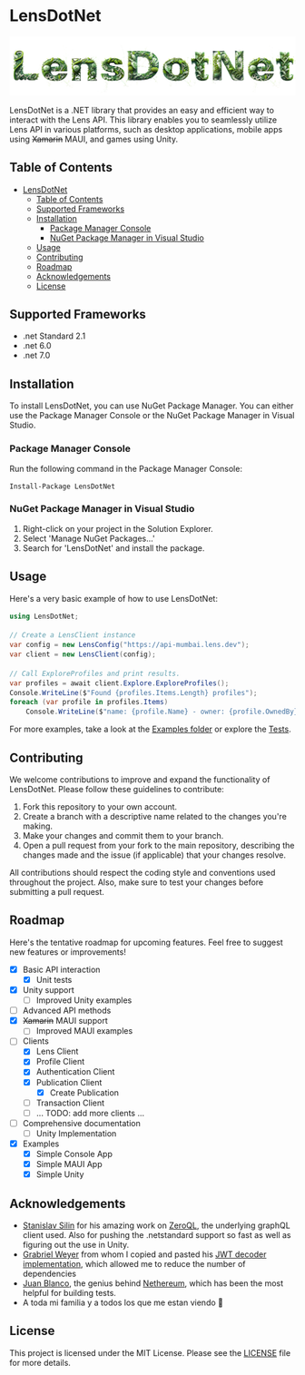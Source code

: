 # LensDotNet
![LensDotNetLogo](assets/lensdotnetlogo.png?raw=true)

LensDotNet is a .NET library that provides an easy and efficient way to interact with the Lens API. This library enables you to seamlessly utilize Lens API in various platforms, such as desktop applications, mobile apps using ~~Xamarin~~ MAUI, and games using Unity.

## Table of Contents

- [LensDotNet](#lensdotnet)
  - [Table of Contents](#table-of-contents)
  - [Supported Frameworks](#supported-frameworks)
  - [Installation](#installation)
    - [Package Manager Console](#package-manager-console)
    - [NuGet Package Manager in Visual Studio](#nuget-package-manager-in-visual-studio)
  - [Usage](#usage)
  - [Contributing](#contributing)
  - [Roadmap](#roadmap)
  - [Acknowledgements](#acknowledgements)
  - [License](#license)

## Supported Frameworks
- .net Standard 2.1
- .net 6.0
- .net 7.0

## Installation

To install LensDotNet, you can use NuGet Package Manager. You can either use the Package Manager Console or the NuGet Package Manager in Visual Studio.

### Package Manager Console

Run the following command in the Package Manager Console:

```
Install-Package LensDotNet
```

### NuGet Package Manager in Visual Studio

1. Right-click on your project in the Solution Explorer.
2. Select 'Manage NuGet Packages...'
3. Search for 'LensDotNet' and install the package.

## Usage

Here's a very basic example of how to use LensDotNet:

```csharp
using LensDotNet;

// Create a LensClient instance
var config = new LensConfig("https://api-mumbai.lens.dev");
var client = new LensClient(config);

// Call ExploreProfiles and print results.
var profiles = await client.Explore.ExploreProfiles();
Console.WriteLine($"Found {profiles.Items.Length} profiles");
foreach (var profile in profiles.Items)
    Console.WriteLine($"name: {profile.Name} - owner: {profile.OwnedBy} - id: {profile.Id}");

```

For more examples, take a look at the [Examples folder](https://github.com/JuanuMusic/LensDotNet/tree/main/src/Examples) or explore the [Tests](https://github.com/JuanuMusic/LensDotNet/tree/main/src/LensDotNet.Client.Tests).

## Contributing

We welcome contributions to improve and expand the functionality of LensDotNet. Please follow these guidelines to contribute:

1. Fork this repository to your own account.
2. Create a branch with a descriptive name related to the changes you're making.
3. Make your changes and commit them to your branch.
4. Open a pull request from your fork to the main repository, describing the changes made and the issue (if applicable) that your changes resolve.

All contributions should respect the coding style and conventions used throughout the project. Also, make sure to test your changes before submitting a pull request.

## Roadmap

Here's the tentative roadmap for upcoming features. Feel free to suggest new features or improvements!

- [x] Basic API interaction
  - [x] Unit tests
- [x] Unity support
  - [ ] Improved Unity examples
- [ ] Advanced API methods
- [x] ~~Xamarin~~ MAUI support
  - [ ] Improved MAUI examples
- [ ] Clients
  - [x] Lens Client
  - [x] Profile Client
  - [x] Authentication Client
  - [x] Publication Client
    - [x] Create Publication
  - [ ] Transaction Client
  - [ ] ... TODO: add more clients ...
- [ ] Comprehensive documentation
  - [ ] Unity Implementation
- [x] Examples
  - [x] Simple Console App
  - [x] Simple MAUI App
  - [x] Simple Unity
## Acknowledgements

- [Stanislav Silin](https://github.com/byme8) for his amazing work on [ZeroQL](https://github.com/byme8/ZeroQL), the underlying graphQL client used. Also for pushing the .netstandard support so fast as well as figuring out the use in Unity. 
- [Grabriel Weyer](https://github.com/gabrielweyer) from whom I copied and pasted his [JWT decoder implementation](https://github.com/gabrielweyer/dotnet-decode-jwt/blob/f304f17b910e6233d1053a98bda3d8ada5e10d3e/src/dotnet-decode-jwt/JwtClaimsDecoder.cs), which allowed me to reduce the number of dependencies
- [Juan Blanco](https://github.com/juanfranblanco), the genius behind [Nethereum](https://nethereum.com/), which has been the most helpful for building tests.  
- A toda mi familia y a todos los que me estan viendo 👀

## License

This project is licensed under the MIT License. Please see the [LICENSE](LICENSE) file for more details.
